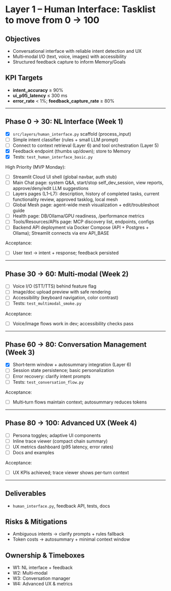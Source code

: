 # Layer 1 – Human Interface: Tasklist to move from 0 → 100

## Objectives
- Conversational interface with reliable intent detection and UX
- Multi‑modal I/O (text, voice, images) with accessibility
- Structured feedback capture to inform Memory/Goals

## KPI Targets
- **intent_accuracy** ≥ 90%
- **ui_p95_latency** ≤ 300 ms
- **error_rate** < 1%; **feedback_capture_rate** ≥ 80%

---

## Phase 0 → 30: NL Interface (Week 1)
- [x] `src/layers/human_interface.py` scaffold (process_input)
- [ ] Simple intent classifier (rules + small LLM prompt)
- [ ] Connect to context retrieval (Layer 6) and tool orchestration (Layer 5)
- [x] Feedback endpoint (thumbs up/down); store to Memory
- [x] Tests: `test_human_interface_basic.py`

High Priority (MVP Monday):
- [ ] Streamlit Cloud UI shell (global navbar, auth stub)
- [ ] Main Chat page: system Q&A, start/stop self_dev_session, view reports, approve/deny/edit LLM suggestions
- [ ] Layers pages (L1–L7): description, history of completed tasks, current functionality review, approved tasklog, local mesh
- [ ] Global Mesh page: agent-wide mesh visualization + edit/troubleshoot guide
- [ ] Health page: DB/Ollama/GPU readiness, /performance metrics
- [ ] Tools/Resources/APIs page: MCP discovery list, endpoints, configs
- [ ] Backend API deployment via Docker Compose (API + Postgres + Ollama); Streamlit connects via env API_BASE

Acceptance:
- [ ] User text → intent + response; feedback persisted

---

## Phase 30 → 60: Multi‑modal (Week 2)
- [ ] Voice I/O (STT/TTS) behind feature flag
- [ ] Image/doc upload preview with safe rendering
- [ ] Accessibility (keyboard navigation, color contrast)
- [ ] Tests: `test_multimodal_smoke.py`

Acceptance:
- [ ] Voice/image flows work in dev; accessibility checks pass

---

## Phase 60 → 80: Conversation Management (Week 3)
- [x] Short‑term window + autosummary integration (Layer 6)
- [ ] Session state persistence; basic personalization
- [ ] Error recovery: clarify intent prompts
- [ ] Tests: `test_conversation_flow.py`

Acceptance:
- [ ] Multi‑turn flows maintain context; autosummary reduces tokens

---

## Phase 80 → 100: Advanced UX (Week 4)
- [ ] Persona toggles; adaptive UI components
- [ ] Inline trace viewer (compact chain summary)
- [ ] UX metrics dashboard (p95 latency, error rates)
- [ ] Docs and examples

Acceptance:
- [ ] UX KPIs achieved; trace viewer shows per‑turn context

---

## Deliverables
- `human_interface.py`, feedback API, tests, docs

## Risks & Mitigations
- Ambiguous intents → clarify prompts + rules fallback
- Token costs → autosummary + minimal context window

## Ownership & Timeboxes
- W1: NL interface + feedback
- W2: Multi‑modal
- W3: Conversation manager
- W4: Advanced UX & metrics
